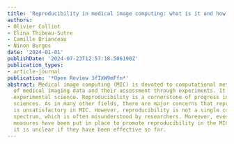 ```yaml
---
title: 'Reproducibility in medical image computing: what is it and how is it assessed?'
authors:
- Olivier Colliot
- Elina Thibeau-Sutre
- Camille Brianceau
- Ninon Burgos
date: '2024-01-01'
publishDate: '2024-07-23T12:57:18.506190Z'
publication_types:
- article-journal
publication: '*Open Review 3fIXW9mFfn*'
abstract: Medical image computing (MIC) is devoted to computational methods for analysis
  of medical imaging data and their assessment through experiments. It is thus an
  experimental science. Reproducibility is a cornerstone of progress in all experimental
  sciences. As in many other fields, there are major concerns that reproducibility
  is unsatisfactory in MIC. However, reproducibility is not a single concept but a
  spectrum, which is often misunderstood by researchers. Moreover, even though some
  measures have been put in place to promote reproducibility in the MIC community,
  it is unclear if they have been effective so far.
---
```

